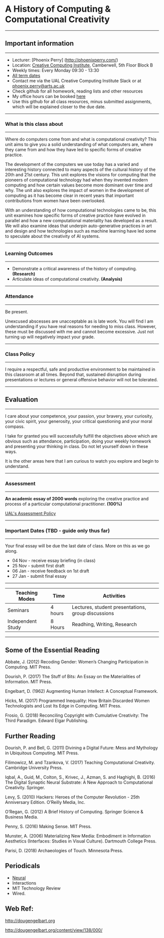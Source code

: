 # A History of Computing &  Computational Creativity 
--- 
## Important information
---
- Lecturer: [Phoenix Perry] (http://phoenixperry.com/)
- Location: [Creative Computing Institute](https://www.arts.ac.uk/creative-computing-institute), Camberwell, 5th Floor Block B
- Weekly times: Every Monday 09:30 - 13:30
- [All term dates](https://www.arts.ac.uk/students/term-dates)
- Contact me via the UAL Creative Computing Institute Slack or at phoenix.perry@arts.ac.uk 
- Check github for all homework, reading lists and other resources  
- My office hours can be booked [here](http://phoenixperry.youcanbook.me)
- Use this github for all class resources, minus submitted assignments, which will be explained closer to the due date. 

---
### What is this class about 
---
Where do computers come from and what is computational creativity? This unit aims to give you a solid understanding of what computers are, where they came from and how they have led to specific forms of creative practice. 

The development of the computers we use today has a varied and interesting history connected to many aspects of the cultural history of the 20th and 21st century. This unit explores the visions for computing that the pioneers of computational technology had when they invented modern computing and how certain values become more dominant over time and why. The unit also explores the impact of women in the development of computing as it has become clear in recent years that important contributions from women have been overlooked.

With an understanding of how computational technologies came to be, this unit examines how specific forms of creative practice have evolved in parallel and how a new computational materiality has developed as a result. We will also examine ideas that underpin auto-generative practices in art and design and how technologies such as machine learning have led some to speculate about the creativity of AI systems.

--- 
### Learning Outcomes 
---
- Demonstrate a critical awareness of the history of computing. **(Research)**
- Articulate ideas of computational creativity. **(Analysis)**

---
### Attendance 
---
Be present. 

Unexcused abscesses are unacceptable as is late work. You will find I am understanding if you have real reasons for needing to miss class. However, these must be discussed with me and cannot become excessive. Just not turning up will negatively impact your grade.

--- 
### Class Policy 
---
I require a respectful, safe and productive environment to be maintained in this classroom at all times. Beyond that, sustained disruption during presentations or lectures or general offensive behavior will not be tolerated.

--- 
## Evaluation 
--- 
I care about your competence, your passion, your bravery, your curiosity, your civic spirit, your generosity, your critical questioning and your moral compass.

I take for granted you will successfully fulfill the objectives above which are obvious such as attendance, participation, doing your weekly homework and presenting your thinking in class. Do not let yourself down in these ways.

It is the other areas here that I am curious to watch you explore and begin to understand. 

---
### Assessment 
---
**An academic essay of 2000 words** exploring the creative practice and process of a particular computational practitioner. **(100%)**  

[UAL's Assessment Policy](https://www.arts.ac.uk/study-at-ual/academic-regulations/course-regulations/assessment)

---
### Important Dates (TBD - guide only thus far)
--- 
Your final essay will be due the last date of class. More on this as we go along.  

- 04 Nov - receive essay briefing (in class)
- 25 Nov - submit first draft
- 06 Jan - receive feedback on 1st draft
- 27 Jan - submit final essay

--- 
Teaching Modes | Time | Activities 
---------|----------|---------
 Seminars | 4 hours | Lectures, student presentations, group discussions
 Independent Study |  8 Hours  | Readhing, Writing, Research 

---
**Some of the Essential Reading** 
---
Abbate, J. (2012) Recoding Gender: Women’s Changing Participation in Computing. MIT Press.

Dourish, P. (2017) The Stuff of Bits: An Essay on the Materialities of Information. MIT Press.

Engelbart, D. (1962) Augmenting Human Intellect: A Conceptual Framework.

Hicks, M. (2017) Programmed Inequality: How Britain Discarded Women Technologists and Lost Its Edge in Computing. MIT Press.

Frosio, G. (2018) Reconciling Copyright with Cumulative Creativity: The Third Paradigm. Edward Elgar Publishing.

**Further Reading**
--- 
Dourish, P. and Bell, G. (2011) Divining a Digital Future: Mess and Mythology in Ubiquitous Computing. MIT Press.

Filimowicz, M. and Tzankova, V. (2017) Teaching Computational Creativity. Cambridge University Press.

Iqbal, A., Guid, M., Colton, S., Krivec, J., Azman, S. and Haghighi, B. (2016) The Digital Synaptic Neural Substrate: A New Approach to Computational Creativity. Springer.

Levy, S. (2010) Hackers: Heroes of the Computer Revolution - 25th Anniversary Edition. O’Reilly Media, Inc.

O’Regan, G. (2012) A Brief History of Computing. Springer Science & Business Media.

Penny, S. (2016) Making Sense. MIT Press. 

Munster, A. (2006) Materializing New Media: Embodiment in Information Aesthetics (Interfaces: Studies in Visual Culture). Dartmouth College Press. 

Parisi, D. (2018) Archaeologies of Touch. Minnesota Press. 

**Periodicals**
---
* [Neural](http://neural.it/) 
* Interactions 
* MIT Technology Review
* Wired.

**Web Ref:**
---
http://dougengelbart.org

http://dougengelbart.org/content/view/138/000/ 




